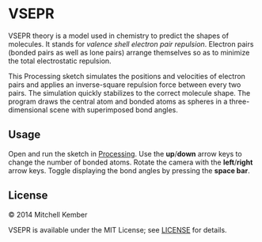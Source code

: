 # VSEPR

VSEPR theory is a model used in chemistry to predict the shapes of molecules. It stands for _valence shell electron pair repulsion_. Electron pairs (bonded pairs as well as lone pairs) arrange themselves so as to minimize the total electrostatic repulsion.

This Processing sketch simulates the positions and velocities of electron pairs and applies an inverse-square repulsion force between every two pairs. The simulation quickly stabilizes to the correct molecule shape. The program draws the central atom and bonded atoms as spheres in a three-dimensional scene with superimposed bond angles.

## Usage

Open and run the sketch in [Processing](http://www.processing.org). Use the **up**/**down** arrow keys to change the number of bonded atoms. Rotate the camera with the **left**/**right** arrow keys. Toggle displaying the bond angles by pressing the **space bar**.

## License

© 2014 Mitchell Kember

VSEPR is available under the MIT License; see [LICENSE](LICENSE.md) for details.
